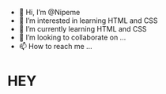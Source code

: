 - 👋 Hi, I’m @Nipeme
- 👀 I’m interested in learning HTML and CSS 
- 🌱 I’m currently learning HTML and CSS
- 💞️ I’m looking to collaborate on ...
- 📫 How to reach me ...

<!---
Nipeme/Nipeme is a ✨ special ✨ repository because its `README.md` (this file) appears on your GitHub profile.
You can click the Preview link to take a look at your changes.
--->

<h1> HEY </h1>
